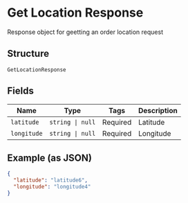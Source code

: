 
# Get Location Response

Response object for geetting an order location request

## Structure

`GetLocationResponse`

## Fields

| Name | Type | Tags | Description |
|  --- | --- | --- | --- |
| `latitude` | `string \| null` | Required | Latitude |
| `longitude` | `string \| null` | Required | Longitude |

## Example (as JSON)

```json
{
  "latitude": "latitude6",
  "longitude": "longitude4"
}
```

